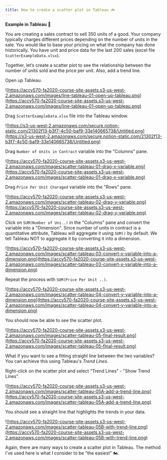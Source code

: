```yaml
---
title: How to create a scatter plot in Tableau 🚲
---
```


**Example in Tableau** 🦮

You are creating a sales contract to sell 350 units of a good. Your company typically charges different prices depending on the number of units in the sale. You would like to base your pricing on what the company has done historically. You have unit and price data for the last 200 sales (excel file `ScatterExampleData.xlsx`).

Together, let’s create a scatter plot to see the relationship between the number of units sold and the price per unit. Also, add a trend line.

Open up Tableau.

![https://accy570-fa2020-course-site-assets.s3-us-west-2.amazonaws.com/images/line-tableau-01-open-up-tableau.png](https://accy570-fa2020-course-site-assets.s3-us-west-2.amazonaws.com/images/line-tableau-01-open-up-tableau.png)

Drag `ScatterExampleData.xlsx` file into the Tableau window.

![https://s3-us-west-2.amazonaws.com/secure.notion-static.com/21302f13-b3f7-4c50-baf9-33e140665738/Untitled.png](https://s3-us-west-2.amazonaws.com/secure.notion-static.com/21302f13-b3f7-4c50-baf9-33e140665738/Untitled.png)

Drag `Number of Units in Contract` variable into the "Columns" pane.

![https://accy570-fa2020-course-site-assets.s3-us-west-2.amazonaws.com/images/scatter-tableau-01-drag-x-variable.png](https://accy570-fa2020-course-site-assets.s3-us-west-2.amazonaws.com/images/scatter-tableau-01-drag-x-variable.png)

Drag `Price Per Unit Charaged` variable into the "Rows" pane.

![https://accy570-fa2020-course-site-assets.s3-us-west-2.amazonaws.com/images/scatter-tableau-02-drag-y-variable.png](https://accy570-fa2020-course-site-assets.s3-us-west-2.amazonaws.com/images/scatter-tableau-02-drag-y-variable.png)

Click on `SUM(Number of Uni..)` in the "Columns" pane and convert the variable into a "Dimension". Since number of units in contract is a quantitative attribute, Tableau will aggregate it using `SUM()` by default. We tell Tableau NOT to aggregate it by converting it into a dimension.

![https://accy570-fa2020-course-site-assets.s3-us-west-2.amazonaws.com/images/scatter-tableau-03-convert-x-variable-into-a-dimension.png](https://accy570-fa2020-course-site-assets.s3-us-west-2.amazonaws.com/images/scatter-tableau-03-convert-x-variable-into-a-dimension.png)

Repeat the process with `SUM(Price Per Unit ..)`.

![https://accy570-fa2020-course-site-assets.s3-us-west-2.amazonaws.com/images/scatter-tableau-04-convert-y-variable-into-a-dimension.png](https://accy570-fa2020-course-site-assets.s3-us-west-2.amazonaws.com/images/scatter-tableau-04-convert-y-variable-into-a-dimension.png)

You should now be able to see the scatter plot.

![https://accy570-fa2020-course-site-assets.s3-us-west-2.amazonaws.com/images/scatter-tableau-05-final-result.png](https://accy570-fa2020-course-site-assets.s3-us-west-2.amazonaws.com/images/scatter-tableau-05-final-result.png)

What if you want to see a fitting straight line between the two variables? You can achieve this using Tableau's _Trend Lines_.

Right-click on the scatter plot and select "Trend Lines" - "Show Trend Lines".

![https://accy570-fa2020-course-site-assets.s3-us-west-2.amazonaws.com/images/scatter-tableau-05A-add-a-trend-line.png](https://accy570-fa2020-course-site-assets.s3-us-west-2.amazonaws.com/images/scatter-tableau-05A-add-a-trend-line.png)

You should see a straight line that highlights the trends in your data.

![https://accy570-fa2020-course-site-assets.s3-us-west-2.amazonaws.com/images/scatter-tableau-05B-with-trend-line.png](https://accy570-fa2020-course-site-assets.s3-us-west-2.amazonaws.com/images/scatter-tableau-05B-with-trend-line.png)

Again, there are many ways to create a scatter plot in Tableau. The method I've used here is what I consider to be "the easiest" 🏍.
